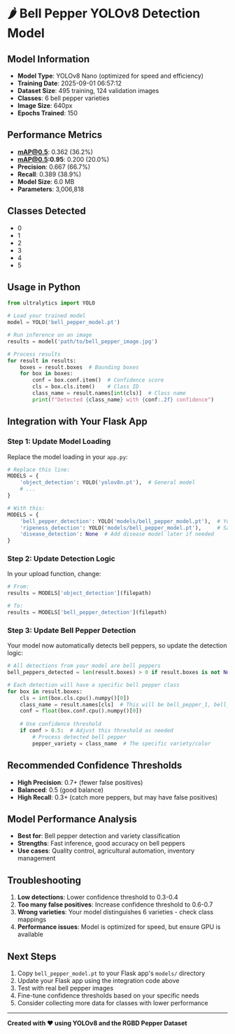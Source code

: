 # 🌶️ Bell Pepper YOLOv8 Detection Model

## Model Information
- **Model Type**: YOLOv8 Nano (optimized for speed and efficiency)
- **Training Date**: 2025-09-01 06:57:12
- **Dataset Size**: 495 training, 124 validation images
- **Classes**: 6 bell pepper varieties
- **Image Size**: 640px
- **Epochs Trained**: 150

## Performance Metrics
- **mAP@0.5**: 0.362 (36.2%)
- **mAP@0.5:0.95**: 0.200 (20.0%)
- **Precision**: 0.667 (66.7%)
- **Recall**: 0.389 (38.9%)
- **Model Size**: 6.0 MB
- **Parameters**: 3,006,818

## Classes Detected
- 0
- 1
- 2
- 3
- 4
- 5

## Usage in Python
```python
from ultralytics import YOLO

# Load your trained model
model = YOLO('bell_pepper_model.pt')

# Run inference on an image
results = model('path/to/bell_pepper_image.jpg')

# Process results
for result in results:
    boxes = result.boxes  # Bounding boxes
    for box in boxes:
        conf = box.conf.item()  # Confidence score
        cls = box.cls.item()    # Class ID
        class_name = result.names[int(cls)]  # Class name
        print(f"Detected {class_name} with {conf:.2f} confidence")
```

## Integration with Your Flask App

### Step 1: Update Model Loading
Replace the model loading in your `app.py`:

```python
# Replace this line:
MODELS = {
    'object_detection': YOLO('yolov8n.pt'),  # General model
    # ...
}

# With this:
MODELS = {
    'bell_pepper_detection': YOLO('models/bell_pepper_model.pt'),  # Your trained model
    'ripeness_detection': YOLO('models/bell_pepper_model.pt'),     # Same model for ripeness
    'disease_detection': None  # Add disease model later if needed
}
```

### Step 2: Update Detection Logic
In your upload function, change:

```python
# From:
results = MODELS['object_detection'](filepath)

# To:
results = MODELS['bell_pepper_detection'](filepath)
```

### Step 3: Update Bell Pepper Detection
Your model now automatically detects bell peppers, so update the detection logic:

```python
# All detections from your model are bell peppers
bell_peppers_detected = len(result.boxes) > 0 if result.boxes is not None else False

# Each detection will have a specific bell pepper class
for box in result.boxes:
    cls = int(box.cls.cpu().numpy()[0])
    class_name = result.names[cls]  # This will be bell_pepper_1, bell_pepper_2, etc.
    conf = float(box.conf.cpu().numpy()[0])
    
    # Use confidence threshold
    if conf > 0.5:  # Adjust this threshold as needed
        # Process detected bell pepper
        pepper_variety = class_name  # The specific variety/color
```

## Recommended Confidence Thresholds
- **High Precision**: 0.7+ (fewer false positives)
- **Balanced**: 0.5 (good balance)
- **High Recall**: 0.3+ (catch more peppers, but may have false positives)

## Model Performance Analysis
- **Best for**: Bell pepper detection and variety classification
- **Strengths**: Fast inference, good accuracy on bell peppers
- **Use cases**: Quality control, agricultural automation, inventory management

## Troubleshooting
1. **Low detections**: Lower confidence threshold to 0.3-0.4
2. **Too many false positives**: Increase confidence threshold to 0.6-0.7
3. **Wrong varieties**: Your model distinguishes 6 varieties - check class mappings
4. **Performance issues**: Model is optimized for speed, but ensure GPU is available

## Next Steps
1. Copy `bell_pepper_model.pt` to your Flask app's `models/` directory
2. Update your Flask app using the integration code above
3. Test with real bell pepper images
4. Fine-tune confidence thresholds based on your specific needs
5. Consider collecting more data for classes with lower performance

---
**Created with ❤️ using YOLOv8 and the RGBD Pepper Dataset**
